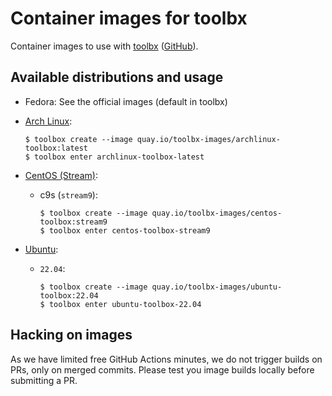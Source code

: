 # Container images for toolbx

Container images to use with [toolbx] ([GitHub]).

## Available distributions and usage

- Fedora: See the official images (default in toolbx)

- [Arch Linux]:
  ```
  $ toolbox create --image quay.io/toolbx-images/archlinux-toolbox:latest
  $ toolbox enter archlinux-toolbox-latest
  ```

- [CentOS (Stream)]:
  - c9s (`stream9`):
    ```
    $ toolbox create --image quay.io/toolbx-images/centos-toolbox:stream9
    $ toolbox enter centos-toolbox-stream9
    ```

- [Ubuntu]:
  - `22.04`:
    ```
    $ toolbox create --image quay.io/toolbx-images/ubuntu-toolbox:22.04
    $ toolbox enter ubuntu-toolbox-22.04
    ```

## Hacking on images

As we have limited free GitHub Actions minutes, we do not trigger builds on
PRs, only on merged commits. Please test you image builds locally before
submitting a PR.

[toolbx]: https://containertoolbx.org
[GitHub]: https://github.com/containers/toolbox
[Arch Linux]: https://hub.docker.com/_/archlinux/
[CentOS (Stream)]: https://www.centos.org/centos-stream/
[Ubuntu]: https://hub.docker.com/_/ubuntu

